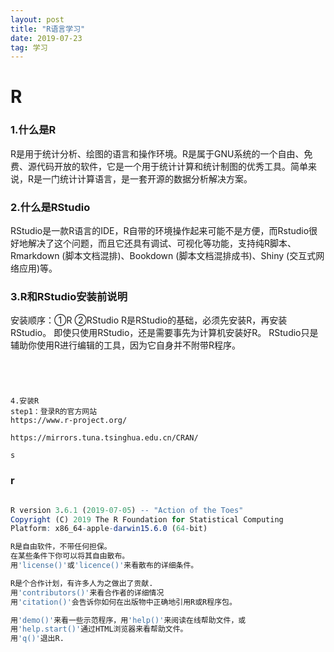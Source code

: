 ```yaml
---
layout: post
title: "R语言学习"
date: 2019-07-23
tag: 学习
---
```






# R



### 1.什么是R

R是用于统计分析、绘图的语言和操作环境。R是属于GNU系统的一个自由、免费、源代码开放的软件，它是一个用于统计计算和统计制图的优秀工具。简单来说，R是一门统计计算语言，是一套开源的数据分析解决方案。

### 2.什么是RStudio

RStudio是一款R语言的IDE，R自带的环境操作起来可能不是方便，而Rstudio很好地解决了这个问题，而且它还具有调试、可视化等功能，支持纯R脚本、Rmarkdown (脚本文档混排)、Bookdown (脚本文档混排成书)、Shiny (交互式网络应用)等。

### 3.R和RStudio安装前说明

安装顺序：①R    ②RStudio
R是RStudio的基础，必须先安装R，再安装RStudio。
即使只使用RStudio，还是需要事先为计算机安装好R。
RStudio只是辅助你使用R进行编辑的工具，因为它自身并不附带R程序。



```




4.安装R
step1：登录R的官方网站
https://www.r-project.org/

https://mirrors.tuna.tsinghua.edu.cn/CRAN/ 

s

```



### r

```r

R version 3.6.1 (2019-07-05) -- "Action of the Toes"
Copyright (C) 2019 The R Foundation for Statistical Computing
Platform: x86_64-apple-darwin15.6.0 (64-bit)

R是自由软件，不带任何担保。
在某些条件下你可以将其自由散布。
用'license()'或'licence()'来看散布的详细条件。

R是个合作计划，有许多人为之做出了贡献.
用'contributors()'来看合作者的详细情况
用'citation()'会告诉你如何在出版物中正确地引用R或R程序包。

用'demo()'来看一些示范程序，用'help()'来阅读在线帮助文件，或
用'help.start()'通过HTML浏览器来看帮助文件。
用'q()'退出R.
```

